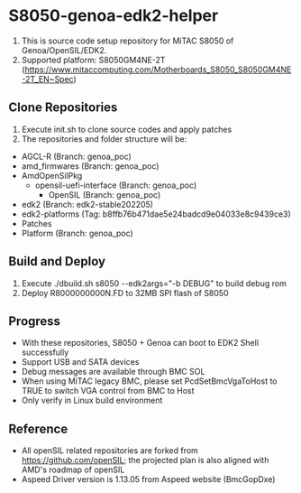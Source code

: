 # S8050-genoa-edk2-helper

1. This is source code setup repository for MiTAC S8050 of Genoa/OpenSIL/EDK2.
2. Supported platform: S8050GM4NE-2T (https://www.mitaccomputing.com/Motherboards_S8050_S8050GM4NE-2T_EN~Spec)


## Clone Repositories

1. Execute init.sh to clone source codes and apply patches
2. The repositories and folder structure will be:
  - AGCL-R (Branch: genoa_poc)
  - amd_firmwares (Branch: genoa_poc)
  - AmdOpenSilPkg
    - opensil-uefi-interface (Branch: genoa_poc)
      - OpenSIL (Branch: genoa_poc)
  - edk2 (Branch: edk2-stable202205)
  - edk2-platforms (Tag: b8ffb76b471dae5e24badcd9e04033e8c9439ce3)
  - Patches
  - Platform (Branch: genoa_poc)


## Build and Deploy

1. Execute ./dbuild.sh s8050 --edk2args="-b DEBUG" to build debug rom
2. Deploy R8000000000N.FD to 32MB SPI flash of S8050


## Progress

- With these repositories, S8050 + Genoa can boot to EDK2 Shell successfully
- Support USB and SATA devices
- Debug messages are available through BMC SOL
- When using MiTAC legacy BMC, please set PcdSetBmcVgaToHost to TRUE to switch VGA control from BMC to Host
- Only verify in Linux build environment


## Reference

- All openSIL related repositories are forked from https://github.com/openSIL; the projected plan is also aligned with AMD's roadmap of openSIL
- Aspeed Driver version is 1.13.05 from Aspeed website (BmcGopDxe)
